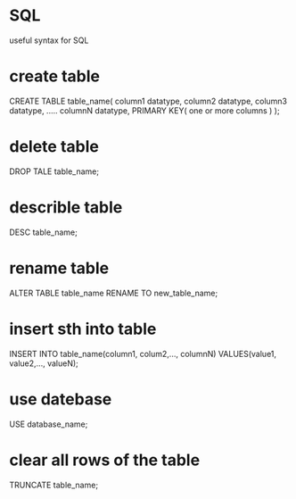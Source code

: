 # SQL
useful syntax for SQL
# create table
CREATE TABLE table_name(
column1 datatype,
column2 datatype,
column3 datatype,
.....
columnN datatype,
PRIMARY KEY( one or more columns )
);
# delete table
DROP TALE table_name;
# describle table
DESC table_name;
# rename table
ALTER TABLE table_name RENAME TO new_table_name;
# insert sth into table
INSERT INTO table_name(column1, colum2,..., columnN)
VALUES(value1, value2,..., valueN);
# use datebase
USE database_name;
# clear all rows of the table
TRUNCATE table_name;
